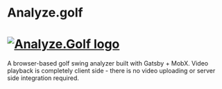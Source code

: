 # Analyze.golf

# <a href='https://analyze.golf'><img src='https://s3.amazonaws.com/analyze.golf-images/logo.png' alt='Analyze.Golf logo' aria-label='analyze.golf' /></a>

A browser-based golf swing analyzer built with Gatsby + MobX. Video playback is completely client side - there is no video uploading or server side integration required.
